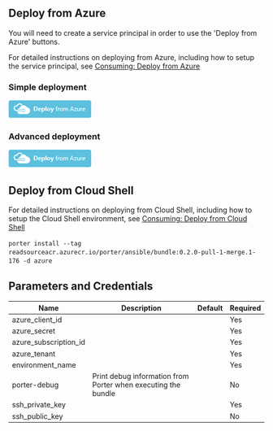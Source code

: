 ## Deploy from Azure


You will need to create a service principal in order to use the 'Deploy from Azure' buttons.


For detailed instructions on deploying from Azure, including how to setup the service principal, see [Consuming: Deploy from Azure](../../docs/consuming.md#deploy-from-azure)

### Simple deployment


<a href="https://portal.azure.com/#create/Microsoft.Template/uri/https%3A%2F%2Fraw.githubusercontent.com%2FJamesDawson%2Fazure-cnab-quickstarts%2Fporter-ansible%2Fporter%2Fansible%2Fazuredeploy-simple.json" target="_blank"><img src="https://raw.githubusercontent.com/endjin/CNAB.Quickstarts/master/images/Deploy-from-Azure.png"/></a>

### Advanced deployment


<a href="https://portal.azure.com/#create/Microsoft.Template/uri/https%3A%2F%2Fraw.githubusercontent.com%2FJamesDawson%2Fazure-cnab-quickstarts%2Fporter-ansible%2Fporter%2Fansible%2Fazuredeploy-advanced.json" target="_blank"><img src="https://raw.githubusercontent.com/endjin/CNAB.Quickstarts/master/images/Deploy-from-Azure.png"/></a>


## Deploy from Cloud Shell


For detailed instructions on deploying from Cloud Shell, including how to setup the Cloud Shell environment, see [Consuming: Deploy from Cloud Shell](../../docs/consuming.md#deploy-from-cloud-shell)


```porter install --tag readsourceacr.azurecr.io/porter/ansible/bundle:0.2.0-pull-1-merge.1-176 -d azure```


## Parameters and Credentials

 | Name | Description | Default | Required | 
 | --- | --- | --- | --- | 
 | azure_client_id |  |  | Yes
azure_secret |  |  | Yes
azure_subscription_id |  |  | Yes
azure_tenant |  |  | Yes
environment_name |  |  | Yes
porter-debug | Print debug information from Porter when executing the bundle |  | No
ssh_private_key |  |  | Yes
ssh_public_key |  |  | No | 
